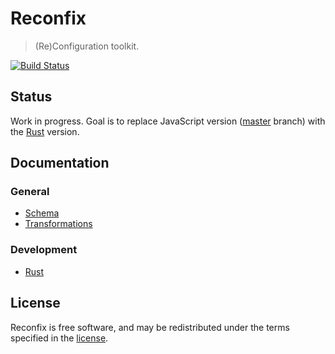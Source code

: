 # Reconfix

> (Re)Configuration toolkit.

[![Build Status](https://travis-ci.org/resin-io/reconfix.svg?branch=rust)](https://travis-ci.org/resin-io/reconfix)

## Status

Work in progress. Goal is to replace JavaScript version ([master](https://github.com/resin-io/reconfix/tree/master) branch)
with the [Rust](https://github.com/resin-io/reconfix/tree/rust) version.

## Documentation

### General

* [Schema](docs/schema.md)
* [Transformations](docs/transformations.md)

### Development

* [Rust](docs/rust.md)

## License

Reconfix is free software, and may be redistributed under the terms specified in the [license](LICENSE).
